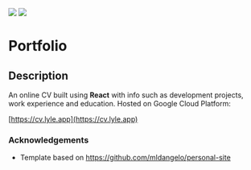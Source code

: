 ![](https://github.com/Lylio/image-repo/blob/master/logos/react.png?raw=true)
![](https://github.com/Lylio/image-repo/blob/master/logos/gcp.png?raw=true)
# Portfolio

## Description
An online CV built using <b>React</b> with info such as development projects, work experience and education. Hosted on Google Cloud Platform:

[https://cv.lyle.app](https://cv.lyle.app)

### Acknowledgements

* Template based on https://github.com/mldangelo/personal-site

